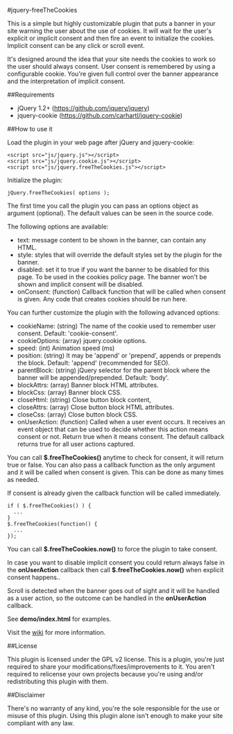 #jquery-freeTheCookies

This is a simple but highly customizable plugin that puts a banner in your site
warning the user about the use of cookies. It will wait for the user's explicit
or implicit consent and then fire an event to initialize the cookies. Implicit
consent can be any click or scroll event.

It's designed around the idea that your site needs the cookies to work so the
user should always consent. User consent is remembered by using a configurable
cookie.  You're given full control over the banner appearance and the
interpretation of implicit consent.

##Requirements

  + jQuery 1.2+ (https://github.com/jquery/jquery)
  + jquery-cookie (https://github.com/carhartl/jquery-cookie)

##How to use it

Load the plugin in your web page after jQuery and jquery-cookie:
```
<script src="js/jquery.js"></script>
<script src="js/jquery.cookie.js"></script>
<script src="js/jquery.freeTheCookies.js"></script>
```

Initialize the plugin:
```
jQuery.freeTheCookies( options );
```

The first time you call the plugin you can pass an options object as argument
(optional). The default values can be seen in the source code.

The following options are available:

  + text: message content to be shown in the banner, can contain any HTML.
  + style: styles that will override the default styles set by the plugin for
    the banner.
  + disabled: set it to true if you want the banner to be disabled for this
    page. To be used in the cookies policy page. The banner won't be shown and
    implicit consent will be disabled.
  + onConsent: (function) Callback function that will be called when consent is
    given. Any code that creates cookies should be run here.

You can further customize the plugin with the following advanced options:

  + cookieName: (string) The name of the cookie used to remember user consent.
    Default: 'cookie-consent'.
  + cookieOptions: (array) jquery.cookie options.
  + speed: (int) Animation speed (ms)
  + position: (string) It may be 'append' or 'prepend', appends or prepends the
    block. Default: 'append' (recommended for SEO).
  + parentBlock: (string) jQuery selector for the parent block where the banner
    will be appended/prepended. Default: 'body'.
  + blockAttrs: (array) Banner block HTML attributes.
  + blockCss: (array) Banner block CSS.
  + closeHtml: (string) Close button block content,
  + closeAttrs: (array) Close button block HTML attributes.
  + closeCss: (array) Close button block CSS.
  + onUserAction: (function) Called when a user event occurs. It receives an
    event object that can be used to decide whether this action means consent
    or not. Return true when it means consent. The default callback returns
    true for all user actions captured.

You can call __$.freeTheCookies()__ anytime to check for consent, it will
return true or false. You can also pass a callback function as the only
argument and it will be called when consent is given. This can be done as many
times as needed.

If consent is already given the callback function will be
called immediately.

```
if ( $.freeTheCookies() ) {
  ...
}
$.freeTheCookies(function() {
  ...
});
```

You can call __$.freeTheCookies.now()__ to force the plugin to take consent.

In case you want to disable implicit consent you could return always false in
the __onUserAction__ callback then call __$.freeTheCookies.now()__ when
explicit consent happens..

Scroll is detected when the banner goes out of sight and it will be handled as
a user action, so the outcome can be handled in the __onUserAction__ callback.

See __demo/index.html__ for examples.

Visit the [wiki](https://github.com/berarma/jquery-freeTheCookies/wiki) for
more information.

##License

This plugin is licensed under the GPL v2 license. This is a plugin, you're just
required to share your modifications/fixes/improvements to it. You aren't
required to relicense your own projects because you're using and/or
redistributing this plugin with them.

##Disclaimer

There's no warranty of any kind, you're the sole responsible for the use or
misuse of this plugin. Using this plugin alone isn't enough to make your site
compliant with any law.
